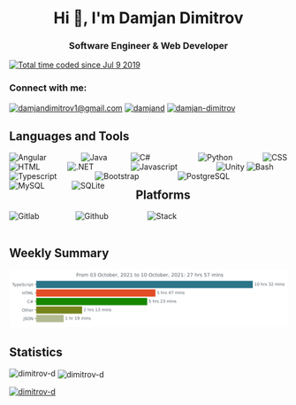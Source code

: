<h1 align="center">Hi 👋, I'm Damjan Dimitrov</h1>
<h3 align="center">Software Engineer & Web Developer</h3>

<a href="https://wakatime.com/@0d9bd5fb-c41c-4b77-8843-62f7995d9f07"><img src="https://wakatime.com/badge/user/0d9bd5fb-c41c-4b77-8843-62f7995d9f07.svg" alt="Total time coded since Jul 9 2019" /></a>
<h3 align="left">Connect with me:</h3>
<p align="left">
<a href="mailto:damjandimitrov1@gmail.com" target="blank"><img align="center" src="https://cdn.icon-icons.com/icons2/1182/PNG/512/1490129331-rounded07_82197.png" alt="damjandimitrov1@gmail.com" height="30" width="40" /></a>
<a href="https://dev.to/damjand" target="blank"><img align="center" src="https://iconape.com/wp-content/png_logo_vector/cib-dev-to.png" alt="damjand" height="30" width="40" /></a>
<a href="https://linkedin.com/in/damjan-dimitrov" target="blank"><img align="center" src="https://raw.githubusercontent.com/rahuldkjain/github-profile-readme-generator/master/src/images/icons/Social/linked-in-alt.svg" alt="damjan-dimitrov" height="30" width="40" /></a>
</p>

## Languages and Tools
<img align="left" alt="Angular" width="130px" src="https://img.shields.io/badge/angular%20-%23DD0031.svg?&style=for-the-badge&logo=angular&logoColor=white" />
<img align="left" alt="Java" width="90px" src="https://img.shields.io/badge/java-%23ED8B00.svg?&style=for-the-badge&logo=java&logoColor=white" />
<img align="left" alt="C#" width="122px" src="https://img.shields.io/badge/c%20sharp-%23239120.svg?&style=for-the-badge&logo=c%20sharp&logoColor=white" />
<img align="left" alt="Python" width="117px" src="https://img.shields.io/badge/python-%233776AB.svg?&style=for-the-badge&logo=python&logoColor=white" />
<img align="left" alt="HTML" width="105px" src="https://img.shields.io/badge/html5%20-%23E34F26.svg?&style=for-the-badge&logo=html5&logoColor=white" />
<img alt="CSS" width="90px" src="https://img.shields.io/badge/css3%20-%231572B6.svg?&style=for-the-badge&logo=css3&logoColor=white" />

<img align="left" alt=".NET" width="115px" src="https://img.shields.io/badge/dotnet-net%23239120.svg?color=5C2D91&style=for-the-badge&logo=.net&logoColor=white" />
<img align="left" alt="Javascript" width="155px" src="https://img.shields.io/badge/javascript-%23F7DF1E.svg?&style=for-the-badge&logo=javascript&logoColor=black" />
<img align="left" alt="Typescript" width="155px" src="https://img.shields.io/badge/typescript%20-%23007ACC.svg?&style=for-the-badge&logo=typescript&logoColor=white" />
<img align="left" alt="Bootstrap" width="150px" src="https://img.shields.io/badge/bootstrap%20-%23563D7C.svg?&style=for-the-badge&logo=bootstrap&logoColor=white" />
<img alt="Unity" width="110px" src="https://img.shields.io/badge/unity%20-%23100000.svg?&style=for-the-badge&logo=unity&logoColor=white" />
<img align="left" alt="PostgreSQL" width="135px" src="https://img.shields.io/badge/postgres-%23316192.svg?&style=for-the-badge&logo=postgresql&logoColor=white" />
<img align="left" alt="MySQL" width="113px" src="https://img.shields.io/badge/mysql-%2300f.svg?&style=for-the-badge&logo=mysql&logoColor=white" />
<img align="left" alt="SQLite" width="116px" src="https://img.shields.io/badge/sqlite-%2307405e.svg?&style=for-the-badge&logo=sqlite&logoColor=white" />
<img alt="Bash" width="180px" src="https://img.shields.io/badge/shell_script%20-%23121011.svg?&style=for-the-badge&logo=gnu-bash&logoColor=white" />

## Platforms

<img align="left" alt="Gitlab" width="120px" src="https://img.shields.io/badge/gitlab-%23330f63.svg?&style=for-the-badge&logo=gitlab&logoColor=white" />
<img align="left" alt="Github" width="130px" src="https://img.shields.io/badge/github-%23100000.svg?&style=for-the-badge&logo=github&logoColor=white" />
<img align="left" alt="Stack" width="212px" src="https://img.shields.io/badge/stack%20overflow-FE7A16?logo=stack-overflow&logoColor=white&style=for-the-badge" />

<br><br>

## Weekly Summary
<!--START_SECTION:waka-->
<img src="https://github.com/dimitrov-d/dimitrov-d/blob/master/images/stat.svg" alt="Wakatime Activity"/>
<!--END_SECTION:waka-->


## Statistics
<p><img align="left" src="https://github-readme-stats.vercel.app/api/top-langs?username=dimitrov-d&show_icons=true&locale=en&layout=compact" alt="dimitrov-d" /></p>

<p>&nbsp;<img align="center" src="https://github-readme-stats.vercel.app/api?username=dimitrov-d&show_icons=true&locale=en" alt="dimitrov-d" /></p>

<p align="left"> <a href="https://github.com/ryo-ma/github-profile-trophy"><img src="https://github-profile-trophy.vercel.app/?username=dimitrov-d" alt="dimitrov-d" /></a> </p>
